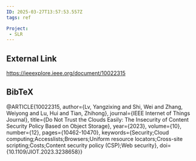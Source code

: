 ```yaml
---
ID: 2025-03-27T13:57:53.557Z
tags: ref

Project:
 - SLR
---
```

## External Link

https://ieeexplore.ieee.org/document/10022315

## BibTeX

@ARTICLE{10022315,   author={Lv, Yangzixing and Shi, Wei and Zhang, Weiyong and Lu, Hui and Tian, Zhihong},   journal={IEEE Internet of Things Journal},    title={Do Not Trust the Clouds Easily: The Insecurity of Content Security Policy Based on Object Storage},    year={2023},   volume={10},   number={12},   pages={10462-10470},   keywords={Security;Cloud computing;Accesslists;Browsers;Uniform resource locators;Cross-site scripting;Costs;Content security policy (CSP);Web security},   doi={10.1109/JIOT.2023.3238658}}

